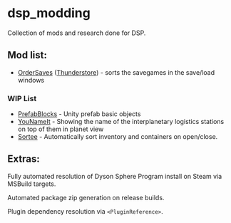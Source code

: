 # dsp_modding

Collection of mods and research done for DSP.

## Mod list:

* [OrderSaves](src/OrderSaves/README.md) ([Thunderstore](https://dsp.thunderstore.io/package/Therzok/OrderSaves/)) - sorts the savegames in the save/load windows

### WIP List
* [PrefabBlocks](src/PrefabBlocks/README.md) - Unity prefab basic objects
* [YouNameIt](src/YouNameIt/README.md) - Showing the name of the interplanetary logistics stations on top of them in planet view
* [Sortee](src/YouNameIt/README.md) - Automatically sort inventory and containers on open/close.

## Extras:

Fully automated resolution of Dyson Sphere Program install on Steam via MSBuild targets.

Automated package zip generation on release builds.

Plugin dependency resolution via `<PluginReference>`.